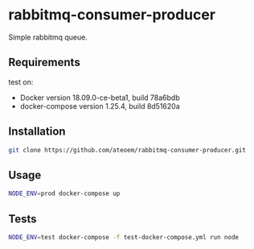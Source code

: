 # rabbitmq-consumer-producer

Simple rabbitmq queue.

## Requirements

test on:
- Docker version 18.09.0-ce-beta1, build 78a6bdb
- docker-compose version 1.25.4, build 8d51620a

## Installation

```bash
git clone https://github.com/ateoem/rabbitmq-consumer-producer.git
```

## Usage

```bash
NODE_ENV=prod docker-compose up
```

## Tests

```bash
NODE_ENV=test docker-compose -f test-docker-compose.yml run node
```
